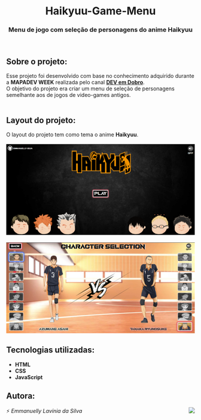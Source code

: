 <h1 align="center">Haikyuu-Game-Menu</h1>
<h3 align="center">Menu de jogo com seleção de personagens do anime Haikyuu</h3>
<br>

## Sobre o projeto:

Esse projeto foi desenvolvido com base no conhecimento adquirido durante a **MAPADEV WEEK** realizada pelo canal <a href="https://www.youtube.com/c/DevemDobro">**DEV em Dobro**</a>.
<br>
O objetivo do projeto era criar um menu de seleção de personagens semelhante aos de jogos de video-games antigos.
<br><br>

## Layout do projeto:
O layout do projeto tem como tema o anime **Haikyuu**.
<br><br>
<img src="./src/Images/Haikyuu-Menu.png"/>
<br><Br>
<img src="./src/Images/Haikyuu-Character-Selection.png"/>
<br>

## Tecnologias utilizadas:
* **HTML**
* **CSS**
* **JavaScript**

## Autora:
⚡ *Emmanuelly Lavínia da Silva*
<img height="150" align="right" src="https://c.tenor.com/KOMN72qhJ-sAAAAC/haikyuu-hinata.gif"/>
<!--O projeto provavelmente será atualizado com:
* Novos personagens-->
<!--<img height="50" src="https://cdn-icons.flaticon.com/png/512/719/premium/719176.png?token=exp=1654564013~hmac=71caad9adb5d3184279842cb92e369b9"/>-->
